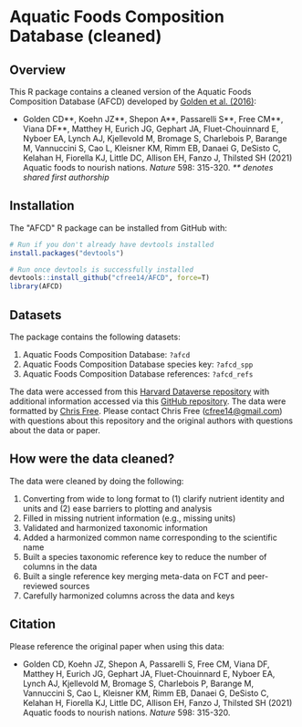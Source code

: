 # Aquatic Foods Composition Database (cleaned)

## Overview

This R package contains a cleaned version of the Aquatic Foods Composition Database (AFCD) developed by [Golden et al. (2016)](https://www.nature.com/articles/s41586-021-03917-1):

* Golden CD**, Koehn JZ**, Shepon A**, Passarelli S**, Free CM**, Viana DF**, Matthey H, Eurich JG, Gephart JA, Fluet-Chouinnard E, Nyboer EA, Lynch AJ, Kjellevold M, Bromage S, Charlebois P, Barange M, Vannuccini S, Cao L, Kleisner KM, Rimm EB, Danaei G, DeSisto C, Kelahan H, Fiorella KJ, Little DC, Allison EH, Fanzo J, Thilsted SH (2021) Aquatic foods to nourish nations. _Nature_ 598: 315-320. _** denotes shared first authorship_

## Installation

The "AFCD" R package can be installed from GitHub with:

``` r
# Run if you don't already have devtools installed
install.packages("devtools")

# Run once devtools is successfully installed
devtools::install_github("cfree14/AFCD", force=T)
library(AFCD)
```

## Datasets

The package contains the following datasets:

1. Aquatic Foods Composition Database: `?afcd`
2. Aquatic Foods Composition Database species key: `?afcd_spp`
3. Aquatic Foods Composition Database references: `?afcd_refs`

The data were accessed from this [Harvard Dataverse repository](https://dataverse.harvard.edu/dataverse/afcd) with additional information accessed via this [GitHub repository](https://github.com/zachkoehn/aquatic_foods_nutrient_database). The data were formatted by [Chris Free](https://marine.rutgers.edu/~cfree/). Please contact Chris Free (cfree14@gmail.com) with questions about this repository and the original authors with questions about the data or paper.

## How were the data cleaned?

The data were cleaned by doing the following:

1. Converting from wide to long format to (1) clarify nutrient identity and units and (2) ease barriers to plotting and analysis
2. Filled in missing nutrient information (e.g., missing units)
3. Validated and harmonized taxonomic information
4. Added a harmonized common name corresponding to the scientific name
6. Built a species taxonomic reference key to reduce the number of columns in the data
7. Built a single reference key merging meta-data on FCT and peer-reviewed sources
8. Carefully harmonized columns across the data and keys

## Citation

Please reference the original paper when using this data:

* Golden CD, Koehn JZ, Shepon A, Passarelli S, Free CM, Viana DF, Matthey H, Eurich JG, Gephart JA, Fluet-Chouinnard E, Nyboer EA, Lynch AJ, Kjellevold M, Bromage S, Charlebois P, Barange M, Vannuccini S, Cao L, Kleisner KM, Rimm EB, Danaei G, DeSisto C, Kelahan H, Fiorella KJ, Little DC, Allison EH, Fanzo J, Thilsted SH (2021) Aquatic foods to nourish nations. _Nature_ 598: 315-320.
